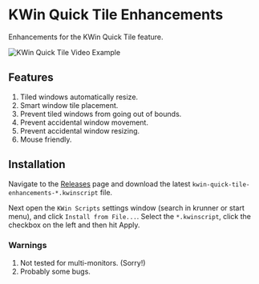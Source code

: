 # KWin Quick Tile Enhancements
Enhancements for the KWin Quick Tile feature.

![KWin Quick Tile Video Example](./example.gif)

## Features
1. Tiled windows automatically resize.
2. Smart window tile placement.
3. Prevent tiled windows from going out of bounds.
4. Prevent accidental window movement.
4. Prevent accidental window resizing.
5. Mouse friendly.

## Installation
Navigate to the [Releases](https://github.com/thetarkus/kwin-quick-tile-enhancements/releases/)
page and download the latest `kwin-quick-tile-enhancements-*.kwinscript` file.

Next open the `KWin Scripts` settings window (search in krunner or start menu),
and click `Install from File...`.  Select the `*.kwinscript`, click the
checkbox on the left and then hit Apply.

### Warnings
1. Not tested for multi-monitors. (Sorry!)
2. Probably some bugs.
